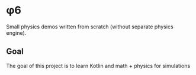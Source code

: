 # φ6
Small physics demos written from scratch (without separate physics engine).
## Goal
The goal of this project is to learn Kotlin and math + physics for simulations